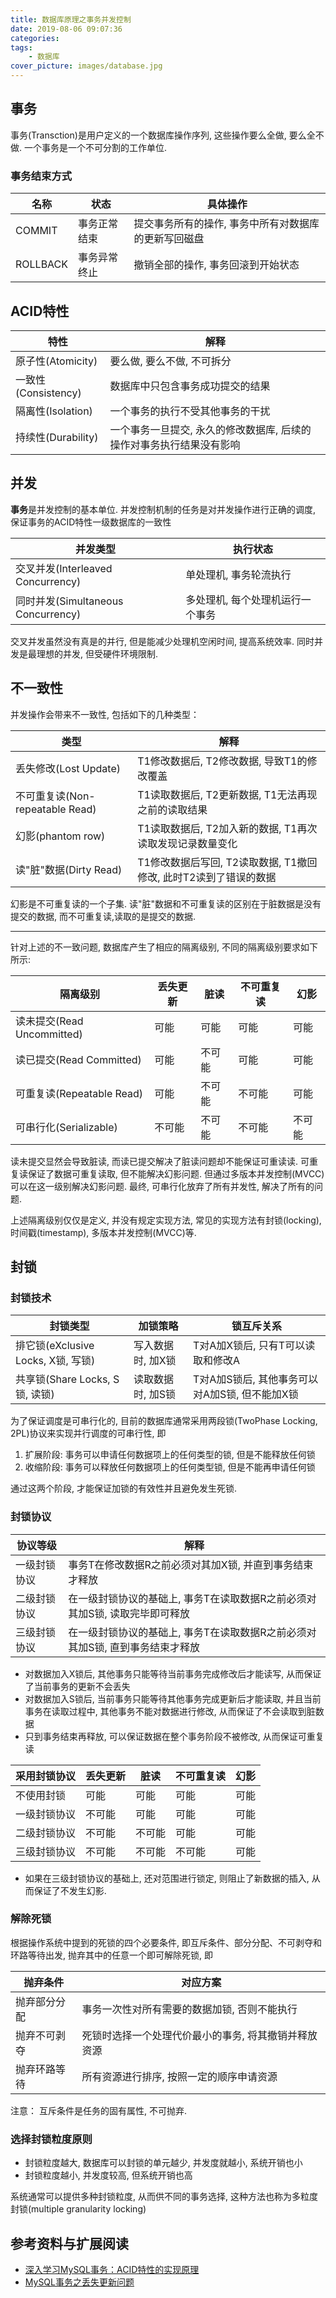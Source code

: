 ```yaml
---
title: 数据库原理之事务并发控制
date: 2019-08-06 09:07:36
categories:
tags:
	- 数据库
cover_picture: images/database.jpg
---
```

<!-- <script type="text/javascript" src="https://cdnjs.cloudflare.com/ajax/libs/mathjax/2.7.4/MathJax.js?config=default"></script> -->



事务
---------

事务(Transction)是用户定义的一个数据库操作序列, 这些操作要么全做, 要么全不做. 一个事务是一个不可分割的工作单位. 

### 事务结束方式

名称    | 状态          | 具体操作
--------|--------------|-----------------------------------------------------------
COMMIT	| 事务正常结束	| 提交事务所有的操作, 事务中所有对数据库的更新写回磁盘
ROLLBACK| 事务异常终止	| 撤销全部的操作, 事务回滚到开始状态

ACID特性
------------

特性				| 解释
-------------------|-----------------------------------------------------------------
原子性(Atomicity)	| 要么做, 要么不做, 不可拆分
一致性(Consistency) | 数据库中只包含事务成功提交的结果
隔离性(Isolation)	| 一个事务的执行不受其他事务的干扰
持续性(Durability)	| 一个事务一旦提交, 永久的修改数据库, 后续的操作对事务执行结果没有影响



并发
-----------

**事务**是并发控制的基本单位. 并发控制机制的任务是对并发操作进行正确的调度, 保证事务的ACID特性一级数据库的一致性


并发类型                            | 执行状态                          
-----------------------------------|-------------------------------
交叉并发(Interleaved Concurrency)   | 单处理机, 事务轮流执行          
同时并发(Simultaneous Concurrency)  | 多处理机, 每个处理机运行一个事务

交叉并发虽然没有真是的并行, 但是能减少处理机空闲时间, 提高系统效率. 同时并发是最理想的并发, 但受硬件环境限制.


不一致性
--------------

并发操作会带来不一致性, 包括如下的几种类型：

类型							| 解释
-------------------------------|-------------------------------------------------------------
丢失修改(Lost Update) 			| T1修改数据后, T2修改数据, 导致T1的修改覆盖
不可重复读(Non-repeatable Read)	| T1读取数据后, T2更新数据, T1无法再现之前的读取结果
幻影(phantom row)               | T1读取数据后, T2加入新的数据, T1再次读取发现记录数量变化
读"脏"数据(Dirty Read)			| T1修改数据后写回, T2读取数据, T1撤回修改, 此时T2读到了错误的数据

幻影是不可重复读的一个子集. 读"脏"数据和不可重复读的区别在于脏数据是没有提交的数据, 而不可重复读,读取的是提交的数据.

-----

针对上述的不一致问题, 数据库产生了相应的隔离级别, 不同的隔离级别要求如下所示:

隔离级别                   |丢失更新| 脏读  | 不可重复读 | 幻影  
--------------------------|--------|------|------------|--------
读未提交(Read Uncommitted) |可能    |可能  | 可能       | 可能
读已提交(Read Committed)   |可能    |不可能 | 可能       | 可能
可重复读(Repeatable Read)  |可能    |不可能 |不可能      | 可能
可串行化(Serializable)     |不可能  |不可能 |不可能      |不可能

读未提交显然会导致脏读, 而读已提交解决了脏读问题却不能保证可重读读. 可重复读保证了数据可重复读取, 但不能解决幻影问题. 但通过多版本并发控制(MVCC)可以在这一级别解决幻影问题. 最终, 可串行化放弃了所有并发性, 解决了所有的问题.

上述隔离级别仅仅是定义, 并没有规定实现方法, 常见的实现方法有封锁(locking), 时间戳(timestamp), 多版本并发控制(MVCC)等.


封锁
--------------

### 封锁技术

封锁类型						  | 加锁策略 		  | 锁互斥关系
---------------------------------|-------------------|--------------------------------------------
排它锁(eXclusive Locks, X锁, 写锁)| 写入数据时, 加X锁	| T对A加X锁后, 只有T可以读取和修改A
共享锁(Share Locks, S锁, 读锁)	  | 读取数据时, 加S锁	| T对A加S锁后, 其他事务可以对A加S锁, 但不能加X锁

为了保证调度是可串行化的, 目前的数据库通常采用两段锁(TwoPhase Locking, 2PL)协议来实现并行调度的可串行性, 即

1. 扩展阶段: 事务可以申请任何数据项上的任何类型的锁, 但是不能释放任何锁
2. 收缩阶段: 事务可以释放任何数据项上的任何类型锁, 但是不能再申请任何锁

通过这两个阶段, 才能保证加锁的有效性并且避免发生死锁.

### 封锁协议

协议等级		| 解释
---------------|---------------------------------------------------------------------------
一级封锁协议	| 事务T在修改数据R之前必须对其加X锁, 并直到事务结束才释放
二级封锁协议	| 在一级封锁协议的基础上, 事务T在读取数据R之前必须对其加S锁, 读取完毕即可释放
三级封锁协议	| 在一级封锁协议的基础上, 事务T在读取数据R之前必须对其加S锁, 直到事务结束才释放

- 对数据加入X锁后, 其他事务只能等待当前事务完成修改后才能读写, 从而保证了当前事务的更新不会丢失
- 对数据加入S锁后, 当前事务只能等待其他事务完成更新后才能读取, 并且当前事务在读取过程中, 其他事务不能对数据进行修改, 从而保证了不会读取到脏数据
- 只到事务结束再释放, 可以保证数据在整个事务阶段不被修改, 从而保证可重复读


采用封锁协议|丢失更新| 脏读  | 不可重复读 | 幻影  
------------|--------|------|------------|--------
不使用封锁   |可能    |可能  | 可能       | 可能
一级封锁协议 | 不可能 | 可能  | 可能       | 可能
二级封锁协议 |不可能  |不可能 | 可能       | 可能
三级封锁协议 |不可能  |不可能 |不可能      | 可能

- 如果在三级封锁协议的基础上, 还对范围进行锁定, 则阻止了新数据的插入, 从而保证了不发生幻影.



### 解除死锁

根据操作系统中提到的死锁的四个必要条件, 即互斥条件、部分分配、不可剥夺和环路等待出发, 抛弃其中的任意一个即可解除死锁, 即

抛弃条件	  | 对应方案
-------------|----------------------------------------------------
抛弃部分分配  | 事务一次性对所有需要的数据加锁, 否则不能执行
抛弃不可剥夺  | 死锁时选择一个处理代价最小的事务, 将其撤销并释放资源
抛弃环路等待  | 所有资源进行排序, 按照一定的顺序申请资源

注意： 互斥条件是任务的固有属性, 不可抛弃. 

### 选择封锁粒度原则
- 封锁粒度越大, 数据库可以封锁的单元越少, 并发度就越小, 系统开销也小
- 封锁粒度越小, 并发度较高, 但系统开销也高

系统通常可以提供多种封锁粒度, 从而供不同的事务选择, 这种方法也称为多粒度封锁(multiple granularity locking)


参考资料与扩展阅读
------------------

- [深入学习MySQL事务：ACID特性的实现原理](https://www.cnblogs.com/kismetv/p/10331633.html)
- [MySQL事务之丢失更新问题](https://blog.csdn.net/sun8112133/article/details/89853755#_12)